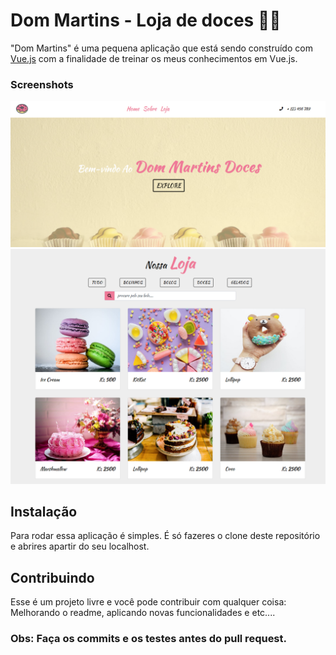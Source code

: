 # Dom Martins - Loja de doces 🥞🥞

"Dom Martins" é uma pequena aplicação que está sendo construído com  [Vue.js](https://vuejs.org/v2/guide/) com a finalidade de treinar os meus conhecimentos em Vue.js.

### Screenshots

![one](resources/screen/home.png)
![two](resources/screen/list.png)

## Instalação

Para rodar essa aplicação é simples. É só fazeres o clone deste repositório e abrires apartir do seu localhost.

## Contribuindo

Esse é um projeto livre e você pode contribuir com qualquer coisa: Melhorando o readme, aplicando novas funcionalidades e etc....

### Obs: Faça os commits e os testes antes do pull request.
